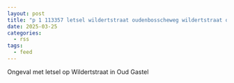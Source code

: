 ```yaml
---
layout: post
title: "p 1 113357 letsel wildertstraat oudenbosscheweg wildertstraat oud gastel"
date: 2025-03-25
categories: 
  - rss
tags: 
  - feed
---
```


Ongeval met letsel op Wildertstraat in Oud Gastel
